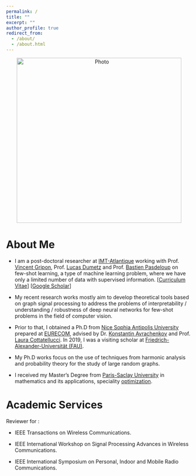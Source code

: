 ```yaml
---
permalink: /
title: ""
excerpt: ""
author_profile: true
redirect_from: 
  - /about/
  - /about.html
---
```


<p align="center">
  <img src="https://mouniahamidouche.github.io/files/mounia1.jpg?raw=true" alt="Photo" style="width: 450px;"/> 
</p>

# About Me 
* I am a post-doctoral researcher at [IMT-Atlantique](https://www.imt-atlantique.fr/fr) working with Prof. [Vincent Gripon](http://www.vincent-gripon.com), Prof. [Lucas Dumetz](https://www.imt-atlantique.fr/en/person/lucas-drumetz) and Prof. [Bastien Pasdeloup](https://scholar.google.fr/citations?user=dKOgoG4AAAAJ&hl=en) on few-shot learning, a type of machine learning problem, where we have only a limited number of data with supervised information. [[Curriculum Vitae](http://mouniahamidouche.github.io/files/mounia_cv.pdf)] [[Google Scholar](https://scholar.google.com/citations?user=mMEdVfoAAAAJ&hl=en)]

* My recent research works mostly aim to develop theoretical tools based on graph signal processing to address the problems of interpretability / understanding / robustness of deep neural networks for few-shot problems in the field of computer vision.

 * Prior to that, I obtained a Ph.D  from [Nice Sophia Antipolis University](http://unice.fr/en) prepared at [EURECOM](http://www.eurecom.fr/fr), advised by Dr. [Konstantin Avrachenkov](https://www-sop.inria.fr/members/Konstantin.Avratchenkov/me.html) and Prof. [Laura Cottatellucci](http://www.eurecom.fr/fr/people/cottatellucci-laura). In 2019, I was a visiting scholar at [Friedrich-Alexander-Universität (FAU)](https://www.fau.eu).
 

* My Ph.D works focus on the use of techniques from harmonic analysis and probability theory for the study of large random graphs. 


* I received my Master’s Degree from [Paris-Saclay University](https://www.universite-paris-saclay.fr) in mathematics and its applications, speciality [optimization](https://www.universite-paris-saclay.fr/en/formation/master/mathematics-and-applications/m2-optimization). 

# Academic Services

 Reviewer for :
* IEEE Transactions on Wireless Communications.

* IEEE International Workshop on Signal Processing Advances in Wireless Communications.

* IEEE International Symposium on Personal, Indoor and Mobile Radio Communications.











